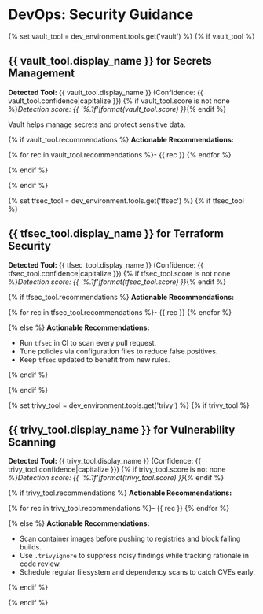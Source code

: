 # DevOps: Security Guidance

{% set vault_tool = dev_environment.tools.get('vault') %}
{% if vault_tool %}

## {{ vault_tool.display_name }} for Secrets Management

**Detected Tool:** {{ vault_tool.display_name }} (Confidence: {{ vault_tool.confidence|capitalize }})
{% if vault_tool.score is not none %}_Detection score: {{ '%.1f'|format(vault_tool.score) }}_{% endif %}

Vault helps manage secrets and protect sensitive data.

{% if vault_tool.recommendations %}
**Actionable Recommendations:**

{% for rec in vault_tool.recommendations %}- {{ rec }}
{% endfor %}

{% endif %}

{% endif %}

{% set tfsec_tool = dev_environment.tools.get('tfsec') %}
{% if tfsec_tool %}

## {{ tfsec_tool.display_name }} for Terraform Security

**Detected Tool:** {{ tfsec_tool.display_name }} (Confidence: {{ tfsec_tool.confidence|capitalize }})
{% if tfsec_tool.score is not none %}_Detection score: {{ '%.1f'|format(tfsec_tool.score) }}_{% endif %}

{% if tfsec_tool.recommendations %}
**Actionable Recommendations:**

{% for rec in tfsec_tool.recommendations %}- {{ rec }}
{% endfor %}

{% else %}
**Actionable Recommendations:**

- Run `tfsec` in CI to scan every pull request.
- Tune policies via configuration files to reduce false positives.
- Keep `tfsec` updated to benefit from new rules.

{% endif %}

{% endif %}

{% set trivy_tool = dev_environment.tools.get('trivy') %}
{% if trivy_tool %}

## {{ trivy_tool.display_name }} for Vulnerability Scanning

**Detected Tool:** {{ trivy_tool.display_name }} (Confidence: {{ trivy_tool.confidence|capitalize }})
{% if trivy_tool.score is not none %}_Detection score: {{ '%.1f'|format(trivy_tool.score) }}_{% endif %}

{% if trivy_tool.recommendations %}
**Actionable Recommendations:**

{% for rec in trivy_tool.recommendations %}- {{ rec }}
{% endfor %}

{% else %}
**Actionable Recommendations:**

- Scan container images before pushing to registries and block failing builds.
- Use `.trivyignore` to suppress noisy findings while tracking rationale in code review.
- Schedule regular filesystem and dependency scans to catch CVEs early.

{% endif %}

{% endif %}
